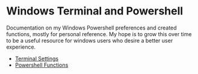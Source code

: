 # Windows Terminal and Powershell
Documentation on my Windows Powershell preferences and created functions, mostly for personal reference. 
My hope is to grow this over time to be a useful resource for windows users who desire a better user experience. 


- [Terminal Settings](https://github.com/H3AR7B3A7/WindowsTerminalAndPowershell/blob/master/settings.md)
- [Powershell Functions](https://github.com/H3AR7B3A7/WindowsTerminalAndPowershell/blob/master/functions.md)
